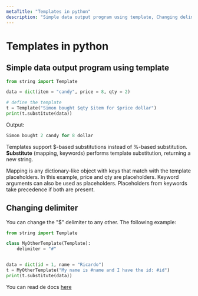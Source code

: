 ```yaml
---
metaTitle: "Templates in python"
description: "Simple data output program using template, Changing delimiter"
---
```


# Templates in python




## Simple data output program using template


```py
from string import Template

data = dict(item = "candy", price = 8, qty = 2)

# define the template
t = Template("Simon bought $qty $item for $price dollar")   
print(t.substitute(data))

```

Output:

```py
Simon bought 2 candy for 8 dollar

```

Templates support $-based substitutions instead of %-based substitution. **Substitute** (mapping, keywords) performs template substitution, returning a new string.

Mapping is any dictionary-like object with keys that match with the template placeholders. In this example, price and qty are placeholders. Keyword arguments can also be used as placeholders. Placeholders from keywords take precedence if both are present.



## Changing delimiter


You can change the "$" delimiter to any other. The following example:

```py
from string import Template

class MyOtherTemplate(Template):
    delimiter = "#"


data = dict(id = 1, name = "Ricardo")
t = MyOtherTemplate("My name is #name and I have the id: #id")
print(t.substitute(data))

```

You can read de docs [here](https://docs.python.org/3/library/string.html?highlight=template#string.Template.template)

